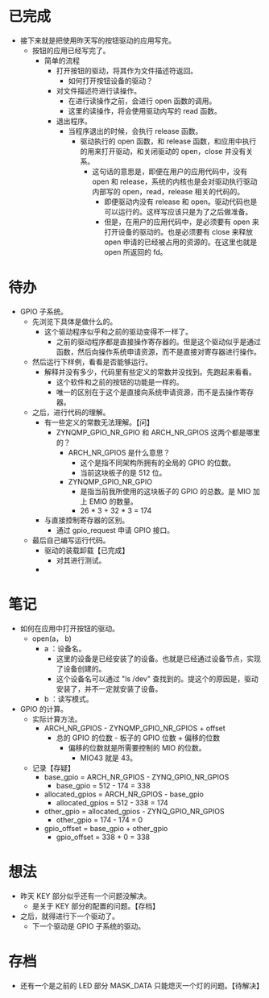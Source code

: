 # 已完成
- 接下来就是把使用昨天写的按钮驱动的应用写完。
	- 按钮的应用已经写完了。
		- 简单的流程
			- 打开按钮的驱动，将其作为文件描述符返回。
				- 如何打开按钮设备的驱动？
			- 对文件描述符进行读操作。
				- 在进行读操作之前，会进行 open 函数的调用。
				- 这里的读操作，将会使用驱动内写的 read 函数。
			- 退出程序。
				- 当程序退出的时候，会执行 release 函数。
					- 驱动执行的 open 函数，和 release 函数，和应用中执行的用来打开驱动，和关闭驱动的 open，close 并没有关系。
						- 这句话的意思是，即便在用户的应用代码中，没有 open 和 release，系统的内核也是会对驱动执行驱动内部写的 open，read，release 相关的代码的。
							- 即便驱动内没有 release 和 open。驱动代码也是可以运行的。这样写应该只是为了之后做准备。
							- 但是，在用户的应用代码中，是必须要有 open 来打开设备的驱动的。也是必须要有 close 来释放 open 申请的已经被占用的资源的。在这里也就是 open 所返回的 fd。
# 待办
- GPIO 子系统。
	- 先浏览下具体是做什么的。
		- 这个驱动程序似乎和之前的驱动变得不一样了。
			- 之前的驱动程序都是直接操作寄存器的。但是这个驱动似乎是通过函数，然后向操作系统申请资源，而不是直接对寄存器进行操作。
	- 然后运行下样例，看看是否能够运行。
		- 解释并没有多少，代码里有些定义的常数并没找到。先跑起来看看。
			- 这个软件和之前的按钮的功能是一样的。
			- 唯一的区别在于这个是直接向系统申请资源，而不是去操作寄存器。
	- 之后，进行代码的理解。
		- 有一些定义的常数无法理解。【问】
			- ZYNQMP_GPIO_NR_GPIO 和 ARCH_NR_GPIOS 这两个都是哪里的？
				- ARCH_NR_GPIOS 是什么意思？
					- 这个是指不同架构所拥有的全局的 GPIO 的位数。
					- 当前这块板子的是 512 位。
				- ZYNQMP_GPIO_NR_GPIO 
					- 是指当前我所使用的这块板子的 GPIO 的总数。是 MIO 加上 EMIO 的数量。
					- 26 * 3 + 32 * 3 = 174
		- 与直接控制寄存器的区别。
			- 通过 gpio_request 申请 GPIO 接口。
	- 最后自己编写运行代码。
		- 驱动的装载卸载【已完成】
			- 对其进行测试。
		- 

# 笔记
- 如何在应用中打开按钮的驱动。
	- open(a， b)
		- a ：设备名。
			- 这里的设备是已经安装了的设备。也就是已经通过设备节点，实现了设备创建的。
			- 这个设备名可以通过 "ls /dev" 查找到的。提这个的原因是，驱动安装了，并不一定就安装了设备。
		- b ：读写模式。
- GPIO 的计算。
	- 实际计算方法。
		- ARCH_NR_GPIOS - ZYNQMP_GPIO_NR_GPIOS + offset
			- 总的 GPIO 的位数 - 板子的 GPIO 位数 + 偏移的位数
				- 偏移的位数就是所需要控制的 MIO 的位数。
					- MIO43 就是 43。
	- 记录【存疑】
		- base_gpio = ARCH_NR_GPIOS - ZYNQ_GPIO_NR_GPIOS
			- base_gpio = 512 - 174 = 338
		- allocated_gpios = ARCH_NR_GPIOS - base_gpio
			- allocated_gpios = 512 - 338 = 174
		- other_gpio = allocated_gpios - ZYNQ_GPIO_NR_GPIOS
			- other_gpio = 174 - 174 = 0
		- gpio_offset = base_gpio + other_gpio
			- gpio_offset = 338 + 0 = 338
# 想法
- 昨天 KEY 部分似乎还有一个问题没解决。
	- 是关于 KEY 部分的配置的问题。【存档】
- 之后，就得进行下一个驱动了。
	- 下一个驱动是 GPIO 子系统的驱动。

# 存档
- 还有一个是之前的 LED 部分 MASK_DATA 只能熄灭一个灯的问题。【待解决】